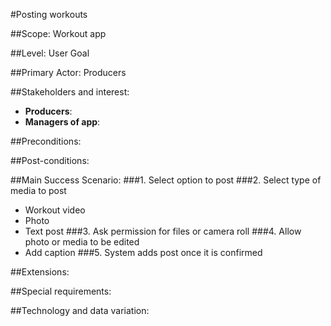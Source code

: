 #Posting workouts

##Scope: Workout app

##Level: User Goal

##Primary Actor: Producers

##Stakeholders and interest: 
- **Producers**: 
- **Managers of app**: 

##Preconditions: 

##Post-conditions: 

##Main Success Scenario:
###1. Select option to post
###2. Select type of media to post
- Workout video 
- Photo
- Text post
###3. Ask permission for files or camera roll
###4. Allow photo or media to be edited
- Add caption
###5. System adds post once it is confirmed

##Extensions: 

##Special requirements: 

##Technology and data variation: 


